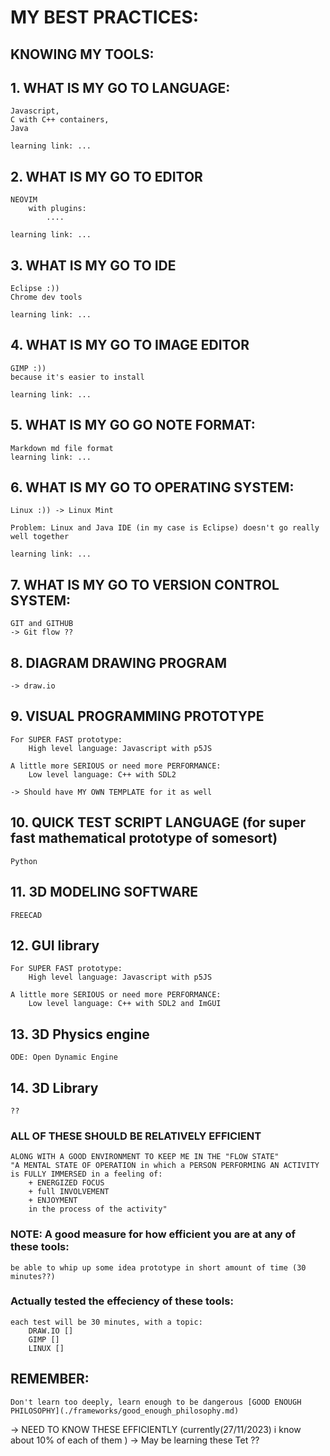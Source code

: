 # MY BEST PRACTICES: 

## KNOWING MY TOOLS: 
## 1. WHAT IS MY GO TO LANGUAGE: 
    Javascript,  
    C with C++ containers, 
    Java 

    learning link: ... 

## 2. WHAT IS MY GO TO EDITOR 
    NEOVIM
        with plugins: 
            .... 

    learning link: ... 

## 3. WHAT IS MY GO TO IDE
    Eclipse :)) 
    Chrome dev tools 

    learning link: ... 


## 4. WHAT IS MY GO TO IMAGE EDITOR 
    GIMP :))
    because it's easier to install 

    learning link: ... 

## 5. WHAT IS MY GO GO NOTE FORMAT: 
    Markdown md file format
    learning link: ... 

## 6. WHAT IS MY GO TO OPERATING SYSTEM: 
    Linux :)) -> Linux Mint 

    Problem: Linux and Java IDE (in my case is Eclipse) doesn't go really well together  

    learning link: ... 

## 7. WHAT IS MY GO TO VERSION CONTROL SYSTEM: 
    GIT and GITHUB
    -> Git flow ?? 

## 8. DIAGRAM DRAWING PROGRAM
    -> draw.io 

## 9. VISUAL PROGRAMMING PROTOTYPE
    For SUPER FAST prototype: 
        High level language: Javascript with p5JS 

    A little more SERIOUS or need more PERFORMANCE: 
        Low level language: C++ with SDL2 

    -> Should have MY OWN TEMPLATE for it as well 

## 10. QUICK TEST SCRIPT LANGUAGE (for super fast mathematical prototype of somesort)
    Python

## 11. 3D MODELING SOFTWARE
    FREECAD

## 12. GUI library
    For SUPER FAST prototype: 
        High level language: Javascript with p5JS 

    A little more SERIOUS or need more PERFORMANCE: 
        Low level language: C++ with SDL2 and ImGUI

## 13. 3D Physics engine 
    ODE: Open Dynamic Engine 

## 14. 3D Library  
    ?? 

### ALL OF THESE SHOULD BE RELATIVELY EFFICIENT 
    ALONG WITH A GOOD ENVIRONMENT TO KEEP ME IN THE "FLOW STATE"
    "A MENTAL STATE OF OPERATION in which a PERSON PERFORMING AN ACTIVITY is FULLY IMMERSED in a feeling of:
        + ENERGIZED FOCUS
        + full INVOLVEMENT
        + ENJOYMENT
        in the process of the activity" 

### NOTE: A good measure for how efficient you are at any of these tools: 
    be able to whip up some idea prototype in short amount of time (30 minutes??)


### Actually tested the effeciency of these tools: 
    each test will be 30 minutes, with a topic: 
        DRAW.IO []
        GIMP []
        LINUX []


## REMEMBER: 
    Don't learn too deeply, learn enough to be dangerous [GOOD ENOUGH PHILOSOPHY](./frameworks/good_enough_philosophy.md)

-> NEED TO KNOW THESE EFFICIENTLY (currently(27/11/2023) i know about 10% of each of them ) 
    -> May be learning these Tet ?? 
